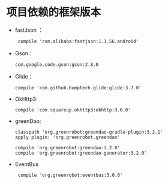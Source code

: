 # 项目依赖的框架版本

* fastJson ：
    ```
     compile 'com.alibaba:fastjson:1.1.56.android'
    ```
	
* Gson：
	```
	com.google.code.gson:gson:2.8.0
	```

* Glide：
    ```
    compile 'com.github.bumptech.glide:glide:3.7.0'
    ```

* OkHttp3:
    ```
    compile 'com.squareup.okhttp3:okhttp:3.6.0'
    ```

* greenDao:
    ```
    classpath 'org.greenrobot:greendao-gradle-plugin:3.2.1'
    apply plugin: 'org.greenrobot.greendao'

    compile 'org.greenrobot:greendao:3.2.0'
    compile 'org.greenrobot:greendao-generator:3.2.0'
    ```

* EventBus
    ```
     compile 'org.greenrobot:eventbus:3.0.0'
    ```
